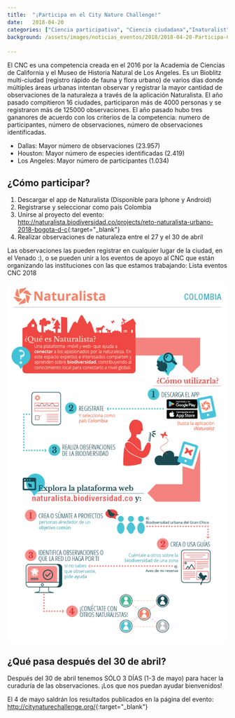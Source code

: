 ```yaml
---
title:  "¡Participa en el City Nature Challenge!"
date:   2018-04-20
categories: ["Ciencia participativa", "Ciencia ciudadana","Inaturalist", "2018"]
background: /assets/images/noticias_eventos/2018/2018-04-20-Participa-City-Nature-Challenge-fondo.jpg

---
```


El CNC es una competencia creada en el 2016 por la Academia de Ciencias de California y el Museo de Historia Natural de Los Angeles. Es un Bioblitz multi-ciudad (registro rápido de fauna y flora urbano) de varios días donde múltiples áreas urbanas intentan observar y registrar la mayor cantidad de observaciones de la naturaleza a través de la aplicación Naturalista. El año pasado compitieron 16 ciudades, participaron más de 4000 personas y se registraron más de 125000 observaciones. El año pasado hubo tres gananores de acuerdo con los criterios de la competencia: numero de participantes, número de observaciones, número de observaciones identificadas.  

- Dallas: Mayor número de observaciones (23.957)  
- Houston: Mayor número de especies identificadas (2.419)  
- Los Angeles: Mayor número de participantes (1.034)  

## ¿Cómo participar?

1. Descargar el app de Naturalista (Disponible para Iphone y Android)
2. Registrarse y seleccionar como país Colombia
3. Unirse al proyecto del evento: <http://naturalista.biodiversidad.co/projects/reto-naturalista-urbano-2018-bogota-d-c>{:target="_blank"}
4. Realizar observaciones de naturaleza entre el 27 y el 30 de abril

Las observaciones las pueden registrar en cualquier lugar de la ciudad, en el Venado :), o se pueden unir a los eventos de apoyo al CNC que están organizando las instituciones con las que estamos trabajando: Lista eventos CNC 2018

 <img src="/assets/images/noticias_eventos/2018/2018-04-20-Participa-City-Nature-Challenge2.png" width=770>
 
## ¿Qué pasa después del 30 de abril?

Después del 30 de abril tenemos SÓLO 3 DÍAS (1-3 de mayo) para hacer la curaduría de las observaciones. ¡Los que nos puedan ayudar bienvenidos!

El 4 de mayo saldrán los resultados publicados en la página del evento: <http://citynaturechallenge.org/>{:target="_blank"}
